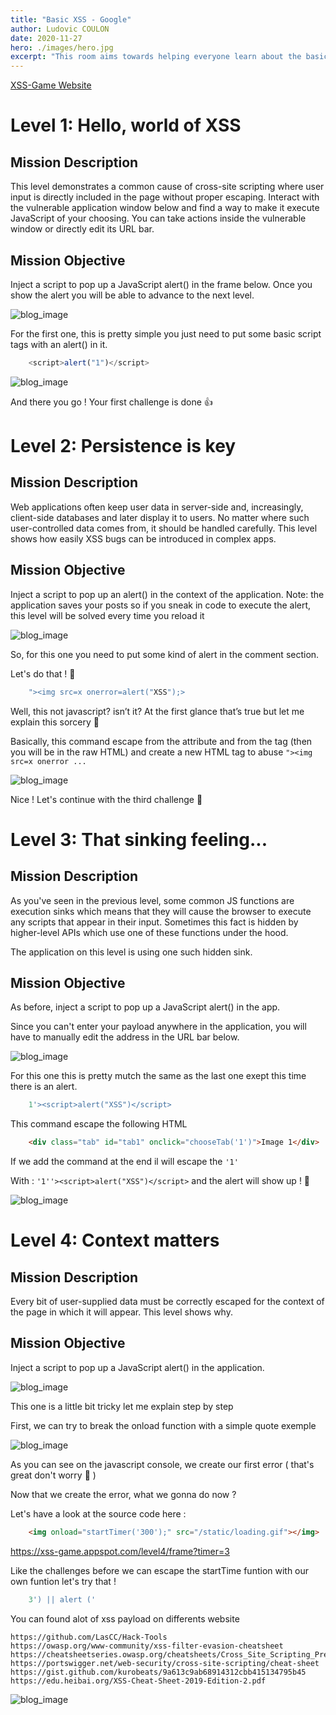 ```yaml
---
title: "Basic XSS - Google"
author: Ludovic COULON
date: 2020-11-27
hero: ./images/hero.jpg
excerpt: "This room aims towards helping everyone learn about the basics of xss"
---
```


[ XSS-Game Website ](https://xss-game.appspot.com/level1)

# Level 1: Hello, world of XSS

## Mission Description

This level demonstrates a common cause of cross-site scripting where user input is directly included in the page without proper escaping.
Interact with the vulnerable application window below and find a way to make it execute JavaScript of your choosing. You can take actions inside the vulnerable window or directly edit its URL bar.

## Mission Objective

Inject a script to pop up a JavaScript alert() in the frame below.
Once you show the alert you will be able to advance to the next level.

<div className="Image__Small">
	<img src="https://i.imgur.com/3fn414G.png" alt="blog_image"/>
</div>

For the first one, this is pretty simple you just need to put some basic script tags with an alert() in it.

```javascript
	<script>alert("1")</script> 
```

<div className="Image__Small">
	<img src="https://i.imgur.com/g1iQGRh.png" alt="blog_image"/>
</div>

And there you go ! Your first challenge is done 👍

# Level 2: Persistence is key

## Mission Description

Web applications often keep user data in server-side and, increasingly, client-side databases and later display it to users. No matter where such user-controlled data comes from, it should be handled carefully.
This level shows how easily XSS bugs can be introduced in complex apps.

## Mission Objective

Inject a script to pop up an alert() in the context of the application.
Note: the application saves your posts so if you sneak in code to execute the alert, this level will be solved every time you reload it

<div className="Image__Small">
	<img src="https://i.imgur.com/oIs0vI9.png" alt="blog_image"/>
</div>

So, for this one you need to put some kind of alert in the comment section.

Let's do that ! 🥳

```javascript
	"><img src=x onerror=alert("XSS");>
```

Well, this not javascript? isn’t it? 
At the first glance that’s true but let me explain this sorcery 👀

Basically, this command escape from the attribute and from the tag (then you will be in the raw HTML) and create a new HTML tag to abuse ```"><img src=x onerror ...```

<div className="Image__Small">
	<img src="https://i.imgur.com/LaPftUq.png" alt="blog_image"/>
</div>

Nice ! Let's continue with the third challenge 🙌

# Level 3: That sinking feeling...

## Mission Description

As you've seen in the previous level, some common JS functions are execution sinks which means that they will cause the browser to execute any scripts that appear in their input. Sometimes this fact is hidden by higher-level APIs which use one of these functions under the hood.

The application on this level is using one such hidden sink.

## Mission Objective

As before, inject a script to pop up a JavaScript alert() in the app.

Since you can't enter your payload anywhere in the application, you will have to manually edit the address in the URL bar below.

<div className="Image__Small">
	<img src="https://i.imgur.com/9zAcV05.png" alt="blog_image"/>
</div>

For this one this is pretty mutch the same as the last one exept this time there is an alert.

```javascript
	1'><script>alert("XSS")</script>
```

This command escape the following HTML 

```html
	<div class="tab" id="tab1" onclick="chooseTab('1')">Image 1</div>
```

If we add the command at the end il will escape the ```'1'``` 

With : 
```'1''><script>alert("XSS")</script>```
and the alert will show up ! 🥳

<div className="Image__Small">
	<img src="https://i.imgur.com/ujbTkDu.png" alt="blog_image"/>
</div>

# Level 4: Context matters

## Mission Description

Every bit of user-supplied data must be correctly escaped for the context of the page in which it will appear. This level shows why.

## Mission Objective

Inject a script to pop up a JavaScript alert() in the application.

<div className="Image__Small">
	<img src="https://i.imgur.com/xUGG7Uz.png" alt="blog_image"/>
</div>

This one is a little bit tricky let me explain step by step

First, we can try to break the onload function with a simple quote exemple 

<div className="Image__Small">
	<img src="https://i.imgur.com/swwONYS.png" alt="blog_image"/>
</div>

As you can see on the javascript console, we create our first error ( that's great don't worry 🥴 )

Now that we create the error, what we gonna do now ?

Let's have a look at the source code here : 
```html
	<img onload="startTimer('300');" src="/static/loading.gif"></img>
```
https://xss-game.appspot.com/level4/frame?timer=3

Like the challenges before we can escape the startTime funtion with our own funtion let's try that !

```javascript
	3') || alert ('
``` 
You can found alot of xss payload on differents website 

```text
https://github.com/LasCC/Hack-Tools
https://owasp.org/www-community/xss-filter-evasion-cheatsheet
https://cheatsheetseries.owasp.org/cheatsheets/Cross_Site_Scripting_Prevention_Cheat_Sheet.html
https://portswigger.net/web-security/cross-site-scripting/cheat-sheet
https://gist.github.com/kurobeats/9a613c9ab68914312cbb415134795b45
https://edu.heibai.org/XSS-Cheat-Sheet-2019-Edition-2.pdf
```

<div className="Image__Small">
	<img src="https://i.imgur.com/4fmxxQ7.png" alt="blog_image"/>
</div>

